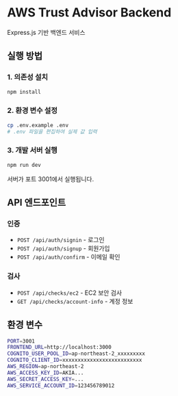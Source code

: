 # AWS Trust Advisor Backend

Express.js 기반 백엔드 서비스

## 실행 방법

### 1. 의존성 설치
```bash
npm install
```

### 2. 환경 변수 설정
```bash
cp .env.example .env
# .env 파일을 편집하여 실제 값 입력
```

### 3. 개발 서버 실행
```bash
npm run dev
```

서버가 포트 3001에서 실행됩니다.

## API 엔드포인트

### 인증
- `POST /api/auth/signin` - 로그인
- `POST /api/auth/signup` - 회원가입  
- `POST /api/auth/confirm` - 이메일 확인

### 검사
- `POST /api/checks/ec2` - EC2 보안 검사
- `GET /api/checks/account-info` - 계정 정보

## 환경 변수

```bash
PORT=3001
FRONTEND_URL=http://localhost:3000
COGNITO_USER_POOL_ID=ap-northeast-2_xxxxxxxxx
COGNITO_CLIENT_ID=xxxxxxxxxxxxxxxxxxxxxxxxxx
AWS_REGION=ap-northeast-2
AWS_ACCESS_KEY_ID=AKIA...
AWS_SECRET_ACCESS_KEY=...
AWS_SERVICE_ACCOUNT_ID=123456789012
```